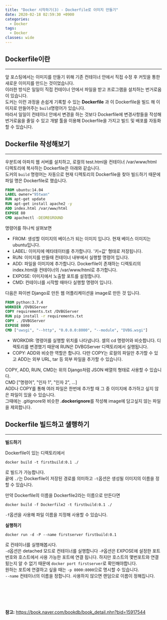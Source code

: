 ```yaml
---
title: "Docker 시작하기(3) - Dockerfile로 이미지 만들기"
date: 2020-02-18 02:59:30 +0900
categories:
  - Docker
tags:
  - Docker
classes: wide
---
```


## Dockerfile이란
- - -
앞 포스팅에서는 이미지를 만들기 위해 기존 컨테이너 안에서 직접 수정 후 커밋을 통한 새로운 이미지를 만드는 것이었습니다.   
이러한 방식은 일일이 직접 컨테이너 안에서 파일을 받고 프로그램을 설치하는 번거로움이 있습니다.   
도커는 이런 과정을 손쉽게 기록할 수 있는 **Dockerfile** 과 이 Dockerfile을 빌드 해 이미지로 만들어주는 `build`명령어가 있습니다.    
따라서 일일이 컨테이너 안에서 변경을 하는 것보다 Dockerfile에 변경사항들을 작성해 번거로움을 줄일 수 있고 개발 툴을 이용해 Dockerfile을 가지고 빌드 및 배포를 자동화 할 수 있습니다.   

## Dockerfile 작성해보기
- - - 
우분트에 아파치 웹 서버를 설치하고, 로컬의 test.html을 컨테이너 /var/www/html 디렉토리에 복사하는 Dockerfile은 아래와 같습니다.   
도커의 `build` 명령어는 자동으로 현재 디렉토리의 Dockerfile을 찾아 빌드하기 때문에 파일 명은 Dockerfile로 했습니다.   

```Dockerfile
FROM ubuntu:14.04
LABEL owner="95twan"
RUN apt-get update
RUN apt-get install apache2 -y
ADD index.html /var/www/html
EXPOSE 80
CMD apachectl -DEOREGROUND
```

명령어를 하나씩 살펴보면   
- FROM: 생성할 이미지의 베이스가 되는 이미지 입니다. 현재 베이스 이미지는 ubuntu입니다.   
- LABEL: 이미지에 메타데이터를 추가합니다. '키=값' 형태로 저장됩니다.   
- RUN: 이미지를 만들때 컨테이너 내부에서 실행할 명령어 입니다.   
- ADD: 파일을 이미지에 추가합니다. Dockerfile이 존재하는 디렉토리의 index.html을 컨테이너의 /var/www/html로 추가합니다.     
- EXPOSE: 이미지에서 노출할 포트를 설정합니다.    
- CMD: 컨테이너를 시작할 때마다 실행할 명령어 입니다.    

다음은 파이썬 Django로 만든 웹 어플리케이션을 image로 만든 것 입니다.   

```Dockerfile
FROM python:3.7.4
WORKDIR /DVBGServer
COPY requirements.txt /DVBGServer
RUN pip install -r requirements.txt
COPY . /DVBGServer
EXPOSE 8000
CMD ["uwsgi", "--http", "0.0.0.0:8000", "--module", "DVBG.wsgi"]
```

- WORKDIR: 명령어를 실행할 위치를 나타냅니다. 셀의 cd 명령어와 비슷합니다. 디렉토리를 변경했기 때문에 RUN은 DVBGServer 디렉토리에서 실행됩니다.   
- COPY: ADD와 비슷한 역할은 합니다. 다만 COPY는 로컬의 파일만 추가할 수 있고 ADD는 외부 URL, tar 등 외부 파일을 추가할 수 있습니다.   

COPY, ADD, RUN, CMD는 위의 Django처럼 JSON 배열의 형태로 사용할 수 있습니다.   
CMD ["명령어", "인자 1", "인자 2", ...]  
ADD나 COPY를 통해 여러 파일은 한번에 추가할 때 그 중 이미지에 추가하고 싶지 않은 파일이 있을 수 있습니다.   
그때에는 .gitignore와 비슷한 **.dockerignore**를 작성해 image에 담고싶지 않는 파일을 제외합니다.   

## Dockerfile 빌드하고 샐행하기
- - -
**빌드하기**

Dockerfile이 있는 디렉토리에서
```shell
docker build -t firstbuild:0.1 ./
```
로 빌드가 가능합니다.   
끝에 `./`는 Dockerfile이 저장된 경로를 의미하고 `-t`옵션은 생성될 이미지의 이름을 정할 수 있습니다.   

만약 Dockerfile의 이름을 Dockerfile2라는 이름으로 만든다면
```shell
docker build -f Dockerfile2 -t firstbuild:0.1 ./
```
`-f`옵션을 사용해 파일 이름을 지정해 사용할 수 있습니다.   

**실행하기**

```shell
docker run -d -P --name firstserver firstbuild:0.1
```
로 컨테이너를 실행해봅시다.   
`-d`옵션은 detached 모드로 컨테이너를 실행합니다
`-P`옵션은 EXPOSE에 설정한 포트 번호와 호스트에서 사용 가능한 포트에 연결 됩니다. 하지만 호스트의 몇번포트와 연결됬는지 알 수 없기 때문에 `docker port firstserver`로 확인해야합니다.   
원하는 포트에 연결하고 싶을 때는 `-p 8000:8000`으로 명시할 수 있습니다.   
`--name` 컨테이너의 이름을 정합니다. 사용하지 않으면 랜덤으로 이름이 정해집니다.   

<br/>
<br/>
<br/>
<br/>

**참고:**
https://book.naver.com/bookdb/book_detail.nhn?bid=15917544
